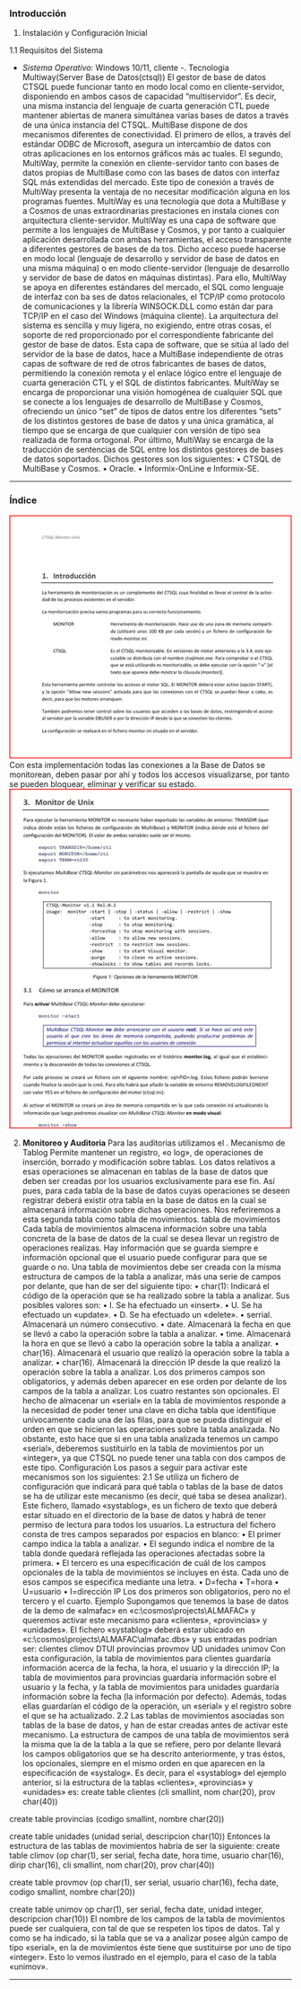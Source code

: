 ### **Introducción**

1. Instalación y Configuración Inicial

1.1 Requisitos del Sistema

- *Sistema Operativo:* Windows 10/11, cliente
-. Tecnologia Multiway(Server Base de Datos(ctsql))
El gestor de base de datos CTSQL puede funcionar tanto en modo local como en cliente-servidor, disponiendo en ambos casos de capacidad “multiservidor”. 
Es decir, una misma instancia del lenguaje de cuarta generación CTL puede mantener abiertas de manera simultánea varias bases de datos a través de una única instancia del CTSQL. 
MultiBase dispone de dos mecanismos diferentes de conectividad. El primero de ellos, a través del estándar ODBC de Microsoft, asegura un intercambio de datos con otras aplicaciones en los entornos gráficos más ac tuales. 
El segundo, MultiWay, permite la conexión en cliente-servidor tanto con bases de datos propias de MultiBase como con las bases de datos con interfaz SQL más extendidas del mercado. 
Este tipo de conexión a través de MultiWay presenta la ventaja de no necesitar modificación alguna en los programas fuentes. 
MultiWay es una tecnología que dota a MultiBase y a Cosmos de unas extraordinarias prestaciones en instala ciones con arquitectura cliente-servidor. 
MultiWay es una capa de software que permite a los lenguajes de MultiBase y Cosmos, y por tanto a cualquier aplicación desarrollada con ambas herramientas, el acceso transparente a diferentes gestores de bases de da tos.
Dicho acceso puede hacerse en modo local (lenguaje de desarrollo y servidor de base de datos en una misma máquina) o en modo cliente-servidor (lenguaje de desarrollo y servidor de base de datos en máquinas distintas). 
Para ello, MultiWay se apoya en diferentes estándares del mercado, el SQL como lenguaje de interfaz con ba ses de datos relacionales, el TCP/IP 
como protocolo de comunicaciones y la librería WINSOCK.DLL como están dar para TCP/IP en el caso del Windows (máquina cliente). 
La arquitectura del sistema es sencilla y muy ligera, no exigiendo, entre otras cosas, el soporte de red proporcionado por el correspondiente fabricante del gestor de base de datos. 
Esta capa de software, que se sitúa al lado del servidor de la base de datos, hace a MultiBase independiente de otras capas de software de red de otros fabricantes de bases de datos, 
permitiendo la conexión remota y el enlace lógico entre el lenguaje de cuarta generación CTL y el SQL de distintos fabricantes. 
MultiWay se encarga de proporcionar una visión homogénea de cualquier SQL que se conecte a los lenguajes de desarrollo de MultiBase y Cosmos, ofreciendo un único “set” de tipos de datos entre los diferentes “sets” de los distintos 
gestores de base de datos y una única gramática, al tiempo que se encarga de que cualquier con versión de tipo sea realizada de forma ortogonal. 
Por último, MultiWay se encarga de la traducción de sentencias de SQL entre los distintos gestores de bases de datos soportados. Dichos gestores son los siguientes: • CTSQL de MultiBase y Cosmos. • Oracle. • Informix-OnLine e Informix-SE.

---

### **Índice**

![Instalacion](Imagenes/imageninstall1.jpg)
Con esta implementación todas las conexiones a la Base de Datos se monitorean, deben pasar por ahí y todos los  accesos visualizarse, por tanto se pueden bloquear, eliminar y verificar su estado.
![Instalacion](Imagenes/imageninstall2.jpg)


2. **Monitoreo y Auditoria**
  Para las auditorias utilizamos el .
Mecanismo de Tablog
Permite mantener un registro, «o log», de operaciones de inserción, borrado y modificación sobre tablas. Los datos relativos a esas operaciones se almacenan en tablas de la base de datos que deben ser creadas por los usuarios exclusivamente para ese fin.
Así pues, para cada tabla de la base de datos cuyas operaciones se deseen registrar deberá existir otra tabla en la base de datos en la cual se almacenará información sobre dichas operaciones. Nos referiremos a esta segunda tabla como tabla de movimientos.
tabla de movimientos
Cada tabla de movimientos almacena información sobre una tabla concreta de la base de datos de la cual se desea llevar un registro de operaciones realizas. Hay información que se guarda siempre e información opcional que el usuario puede configurar para que se guarde o no.
Una tabla de movimientos debe ser creada con la misma estructura de campos de la tabla a analizar, más una serie de campos por delante, que han de ser del siguiente tipo:
•	char(1): Indicará el código de la operación que se ha realizado sobre la tabla a analizar. Sus posibles valores son:
•	I. Se ha efectuado un «insert».
•	U. Se ha efectuado un «update».
•	D. Se ha efectuado un «delete».
•	serrial. Almacenará un número consecutivo.
•	date. Almacenará la fecha en que se llevó a cabo la operación sobre la tabla a analizar.
•	time. Almacenará la hora en que se llevó a cabo la operación sobre la tabla a analizar.
•	char(16). Almacenará el usuario que realizó la operación sobre la tabla a analizar.
•	char(16). Almacenará la dirección IP desde la que realizó la operación sobre la tabla a analizar.
Los dos primeros campos son obligatorios, y además deben aparecer en ese orden por delante de los campos de la tabla a analizar. Los cuatro restantes son opcionales.
El hecho de almacenar un «serial» en la tabla de movimientos responde a la necesidad de poder tener una clave en dicha tabla que identifique unívocamente cada una de las filas, para que se pueda distinguir el orden en que se hicieron las operaciones sobre la tabla analizada. No obstante, esto hace que si en una tabla analizada tenemos un campo «serial», deberemos sustituirlo en la tabla de movimientos por un «integer», ya que  CTSQL no puede tener una tabla con dos campos de este tipo.
Configuración
Los pasos a seguir para activar este mecanismos son los siguientes:
2.1	Se utiliza un fichero de configuración que indicará para qué tabla o tablas de la base de datos se ha de utilizar este mecanismo (es decir, qué taba se desea analizar). Este fichero, llamado «systablog», es un fichero de texto que deberá estar situado en el directorio de la base de datos y habrá de tener permiso de lectura para todos los usuarios.
La estructura del fichero consta de tres campos separados por espacios en blanco:
•	El primer campo indica la tabla a analizar.
•	El segundo indica el nombre de la tabla donde quedará reflejada las operaciones afectadas sobre la primera.
•	El tercero es una especificación de cuál de los campos opcionales de la tabla de movimientos se incluyes en ésta. Cada uno de esos campos se especifica mediante una letra.
•	D=fecha
•	T=hora
•	U=usuario
•	I=dirección IP
Los dos primeros son obligatorios, pero no el tercero y el cuarto.
Ejemplo
Supongamos que tenemos la base de datos de la demo de «almafac» en «c:\cosmos\projects\ALMAFAC» y queremos activar este mecanismo para «clientes», «provincias» y «unidades». El fichero «systablog» deberá estar ubicado en «c:\cosmos\projects\ALMAFAC\almafac.dbs» y sus entradas podrían ser:
clientes climov DTUI
provincias provmov UD
unidades unimov
Con esta configuración, la tabla de movimientos para clientes guardaría información acerca de la fecha, la hora, el usuario y la dirección IP; la tabla de movimientos para provincias guardaría información sobre el usuario y la fecha, y la tabla de movimientos para unidades guardaría información sobre la fecha (la información por defecto). Además, todas ellas guardarían el código de la operación, un «serial» y el registro sobre el que se ha actualizado.
2.2	Las tablas de movimientos asociadas son tablas de la base de datos, y han de estar creadas antes de activar este mecanismo. La estructura de campos de una tabla de movimientos será la misma que la de la tabla a la que se refiere, pero por delante llevará los campos obligatorios que se ha descrito anteriormente, y tras éstos, los opcionales, siempre en el mismo orden en que aparecen en la especificación de «systalog». Es decir, para el «systablog» del ejemplo anterior, si la estructura de la tablas «clientes», «provincias» y «unidades» es:
create table clientes
(cli smallint, 
nom char(20), 
prov char(40))
 
 
create table provincias
(codigo smallint, 
nombre char(20))
 
create table unidades
(unidad serial, 
descripcion char(10))
Entonces la estructura de las tablas de movimientos habría de ser la siguiente:
create table climov
(op char(1),
ser serial,
fecha date,
hora time,
usuario char(16),
dirip char(16),
cli smallint, nom char(20), prov char(40))
 
create table provmov
(op char(1),
ser serial,
usuario char(16),
fecha date,
codigo smallint, nombre char(20))
 
create table unimov
op char(1),
ser serial,
fecha date,
unidad integer, descripcion char(10))
El nombre de los campos de la tabla de movimientos puede ser cualquiera, con tal de que se respeten los tipos de datos.
Tal y como se ha indicado, si la tabla que se va a analizar posee algún campo de tipo «serial», en la de movimientos éste tiene que sustituirse por uno de tipo «integer». Esto lo vemos ilustrado en el ejemplo, para el caso de la tabla «unimov».


---

